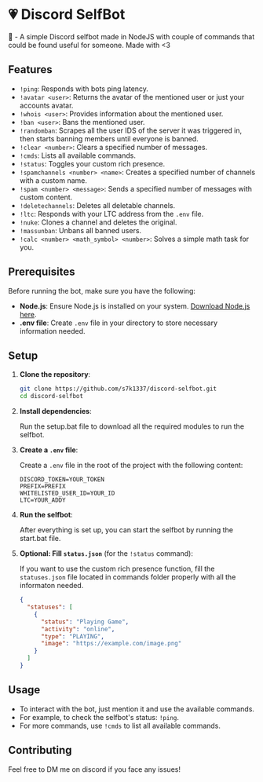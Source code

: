 # 💗 Discord SelfBot

🤖 - A simple Discord selfbot made in NodeJS with couple of commands that could be found useful for someone. Made with <3

## Features

- `!ping`: Responds with bots ping latency.
- `!avatar <user>`: Returns the avatar of the mentioned user or just your accounts avatar.
- `!whois <user>`: Provides information about the mentioned user.
- `!ban <user>`: Bans the mentioned user.
- `!randomban`: Scrapes all the user IDS of the server it was triggered in, then starts banning members until everyone is banned.
- `!clear <number>`: Clears a specified number of messages.
- `!cmds`: Lists all available commands.
- `!status`: Toggles your custom rich presence.
- `!spamchannels <number> <name>`: Creates a specified number of channels with a custom name.
- `!spam <number> <message>`: Sends a specified number of messages with custom content.
- `!deletechannels`: Deletes all deletable channels.
- `!ltc`: Responds with your LTC address from the `.env` file.
- `!nuke`: Clones a channel and deletes the original.
- `!massunban`: Unbans all banned users.
- `!calc <number> <math_symbol> <number>`: Solves a simple math task for you.

## Prerequisites

Before running the bot, make sure you have the following:

- **Node.js**: Ensure Node.js is installed on your system. [Download Node.js here](https://nodejs.org/).
- **.env file**: Create `.env` file in your directory to store necessary information needed.

## Setup

1. **Clone the repository**:

    ```bash
    git clone https://github.com/s7k1337/discord-selfbot.git
    cd discord-selfbot
    ```

2. **Install dependencies**:

    Run the setup.bat file to download all the required modules to run the selfbot.

3. **Create a `.env` file**:

    Create a `.env` file in the root of the project with the following content:

    ```
    DISCORD_TOKEN=YOUR_TOKEN
    PREFIX=PREFIX
    WHITELISTED_USER_ID=YOUR_ID
    LTC=YOUR_ADDY
    ```

4. **Run the selfbot**:

    After everything is set up, you can start the selfbot by running the start.bat file.


5. **Optional: Fill `status.json`** (for the `!status` command):

    If you want to use the custom rich presence function, fill the `statuses.json` file located in commands folder properly with all the informaton needed.

    ```json
    {
      "statuses": [
        {
          "status": "Playing Game",
          "activity": "online",
          "type": "PLAYING",
          "image": "https://example.com/image.png"
        }
      ]
    }
    ```

## Usage

- To interact with the bot, just mention it and use the available commands.
- For example, to check the selfbot's status: `!ping`.
- For more commands, use `!cmds` to list all available commands.

## Contributing

Feel free to DM me on discord if you face any issues!

